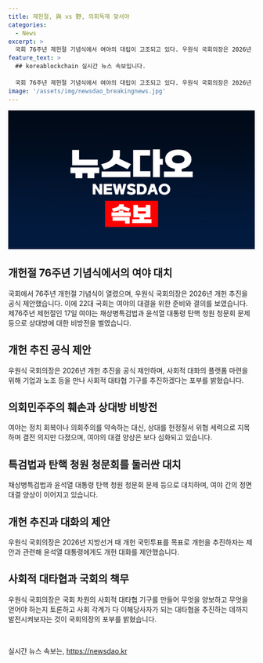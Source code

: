 ```yaml
---
title: 제헌절, 與 vs 野, 의회독재 맞서야
categories:
  - News
excerpt: >
  국회 76주년 제헌절 기념식에서 여야의 대립이 고조되고 있다. 우원식 국회의장은 2026년 개헌 추진을 제안했고, 여야는 채상병특검법과 윤석열 대통령 탄핵 청문회 등으로 대립하며 상대를 비난하고 있다. 정면 대결 양상이 뚜렷해지자 여야는 개원식을 포함한 일정 합의점을 찾지 못했으며, 진영대결 양상이 더욱 깊어지고 있다. 개헌을 위한 대화와 사회적 대타협을 촉구하는 우 의장의 발언으로 정치적 긴장이 높아지고 있다. 최근 여야의 강경한 입장으로 사회적 분열이 심화되는 가운데, 국회의 역할과 책무에 관한 논의가 예상된다.
feature_text: >
  ## koreablockchain 실시간 뉴스 속보입니다.

  국회 76주년 제헌절 기념식에서 여야의 대립이 고조되고 있다. 우원식 국회의장은 2026년 개헌 추진을 제안했고, 여야는 채상병특검법과 윤석열 대통령 탄핵 청문회 등으로 대립하며 상대를 비난하고 있다. 정면 대결 양상이 뚜렷해지자 여야는 개원식을 포함한 일정 합의점을 찾지 못했으며, 진영대결 양상이 더욱 깊어지고 있다. 개헌을 위한 대화와 사회적 대타협을 촉구하는 우 의장의 발언으로 정치적 긴장이 높아지고 있다. 최근 여야의 강경한 입장으로 사회적 분열이 심화되는 가운데, 국회의 역할과 책무에 관한 논의가 예상된다.
image: '/assets/img/newsdao_breakingnews.jpg'
---
```


<p><img src="/assets/img/newsdao_breakingnews.jpg" alt="koreablockchain 속보" /></p>

<h2 data-ke-size="size26">개헌절 76주년 기념식에서의 여야 대치</h2>

<p data-ke-size="size16">국회에서 76주년 개헌절 기념식이 열렸으며, 우원식 국회의장은 2026년 개헌 추진을 공식 제안했습니다. 이에 22대 국회는 여야의 대결을 위한 준비와 결의를 보였습니다. 제76주년 제헌절인 17일 여야는 채상병특검법과 윤석열 대통령 탄핵 청원 청문회 문제 등으로 상대방에 대한 비방전을 벌였습니다.</p>

<h2 data-ke-size="size26">개헌 추진 공식 제안</h2>

<p data-ke-size="size16">우원식 국회의장은 2026년 개헌 추진을 공식 제안하며, 사회적 대화의 플랫폼 마련을 위해 기업과 노조 등을 만나 사회적 대타협 기구를 추진하겠다는 포부를 밝혔습니다.</p>

<h2 data-ke-size="size26">의회민주주의 훼손과 상대방 비방전</h2>

<p data-ke-size="size16">여야는 정치 회복이나 의회주의를 약속하는 대신, 상대를 헌정질서 위협 세력으로 지목하며 결전 의지만 다졌으며, 여야의 대결 양상은 보다 심화되고 있습니다.</p>

<h2 data-ke-size="size26">특검법과 탄핵 청원 청문회를 둘러싼 대치</h2>

<p data-ke-size="size16">채상병특검법과 윤석열 대통령 탄핵 청원 청문회 문제 등으로 대치하며, 여야 간의 정면 대결 양상이 이어지고 있습니다.</p>

<h2 data-ke-size="size26">개헌 추진과 대화의 제안</h2>

<p data-ke-size="size16">우원식 국회의장은 2026년 지방선거 때 개헌 국민투표를 목표로 개헌을 추진하자는 제안과 관련해 윤석열 대통령에게도 개헌 대화를 제안했습니다.</p>

<h2 data-ke-size="size26">사회적 대타협과 국회의 책무</h2>

<p data-ke-size="size16">우원식 국회의장은 국회 차원의 사회적 대타협 기구를 만들어 무엇을 양보하고 무엇을 얻어야 하는지 토론하고 사회 각계가 다 이해당사자가 되는 대타협을 추진하는 데까지 발전시켜보자는 것이 국회의장의 포부를 밝혔습니다.</p>

<p data-ke-size="size16">&nbsp;</p>
실시간 뉴스 속보는, <a href="https://newsdao.kr" rel="dofollow">https://newsdao.kr</a>


